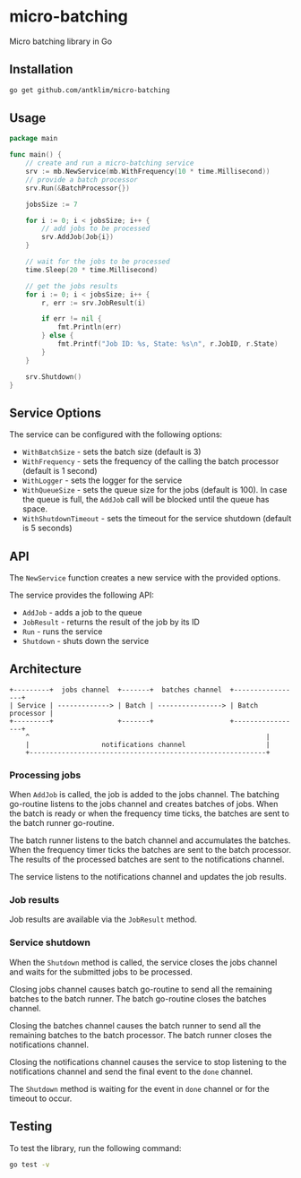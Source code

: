 # micro-batching
Micro batching library in Go

## Installation
```bash
go get github.com/antklim/micro-batching
```

## Usage
```go
package main

func main() {
    // create and run a micro-batching service
    srv := mb.NewService(mb.WithFrequency(10 * time.Millisecond))
    // provide a batch processor
    srv.Run(&BatchProcessor{})

    jobsSize := 7

    for i := 0; i < jobsSize; i++ {
        // add jobs to be processed
        srv.AddJob(Job{i})
    }

    // wait for the jobs to be processed
    time.Sleep(20 * time.Millisecond)

    // get the jobs results
    for i := 0; i < jobsSize; i++ {
        r, err := srv.JobResult(i)

        if err != nil {
            fmt.Println(err)
        } else {
            fmt.Printf("Job ID: %s, State: %s\n", r.JobID, r.State)
        }
    }

    srv.Shutdown()
}
```

## Service Options
The service can be configured with the following options:
- `WithBatchSize` - sets the batch size (default is 3)
- `WithFrequency` - sets the frequency of the calling the batch processor (default is 1 second)
- `WithLogger` - sets the logger for the service
- `WithQueueSize` - sets the queue size for the jobs (default is 100). In case the queue is full, the `AddJob` call will be blocked until the queue has space.
- `WithShutdownTimeout` - sets the timeout for the service shutdown (default is 5 seconds)

## API
The `NewService` function creates a new service with the provided options.

The service provides the following API:
- `AddJob` - adds a job to the queue
- `JobResult` - returns the result of the job by its ID
- `Run` - runs the service
- `Shutdown` - shuts down the service

## Architecture

```
+---------+  jobs channel  +-------+  batches channel  +-----------------+
| Service | -------------> | Batch | ----------------> | Batch processor |
+---------+                +-------+                   +-----------------+
    ^                                                           |
    |                  notifications channel                    |
    +-----------------------------------------------------------+
```

### Processing jobs

When `AddJob` is called, the job is added to the jobs channel. The batching go-routine listens to the jobs channel and creates batches of jobs. When the batch is ready or when the frequency time ticks, the batches are sent to the batch runner go-routine.


The batch runner listens to the batch channel and accumulates the batches. When the frequency timer ticks the batches are sent to the batch processor. The results of the processed batches are sent to the notifications channel.


The service listens to the notifications channel and updates the job results.

### Job results
Job results are available via the `JobResult` method.

### Service shutdown

When the `Shutdown` method is called, the service closes the jobs channel and waits for the submitted jobs to be processed.


Closing jobs channel causes batch go-routine to send all the remaining batches to the batch runner. The batch go-routine closes the batches channel.


Closing the batches channel causes the batch runner to send all the remaining batches to the batch processor. The batch runner closes the notifications channel.


Closing the notifications channel causes the service to stop listening to the notifications channel and send the final event to the `done` channel.


The `Shutdown` method is waiting for the event in `done` channel or for the timeout to occur.

## Testing

To test the library, run the following command:
```bash
go test -v
```